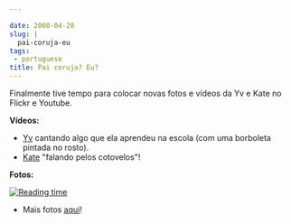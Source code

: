 ```yaml
---

date: 2008-04-20
slug: |
  pai-coruja-eu
tags:
 - portuguese
title: Pai coruja? Eu?
---
```


Finalmente tive tempo para colocar novas fotos e vídeos da Yv e Kate no
Flickr e Youtube.

**Vídeos:**

-   [Yv](http://www.youtube.com/watch?v=W32lZ704Zyc) cantando algo que
    ela aprendeu na escola (com uma borboleta pintada no rosto).
-   [Kate](http://www.youtube.com/watch?v=ttSfKb_uzxo) "falando pelos
    cotovelos"!

**Fotos:**

[![Reading
time](http://farm4.static.flickr.com/3010/2427778251_1e355de956_o.jpg)](http://www.flickr.com/photos/ogmaciel/2427778251/)

-   Mais fotos [aqui](http://www.flickr.com/photos/ogmaciel/)!
